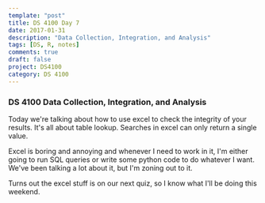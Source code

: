 ```yaml
---
template: "post"
title: DS 4100 Day 7
date: 2017-01-31
description: "Data Collection, Integration, and Analysis"
tags: [DS, R, notes]
comments: true
draft: false
project: DS4100
category: DS 4100
---
```


### DS 4100 Data Collection, Integration, and Analysis

Today we're talking about how to use excel to check the integrity of your results. It's all about table lookup. Searches in excel can only return a single value. 


Excel is boring and annoying and whenever I need to work in it, I'm either going to run SQL queries or write some python code to do whatever I want. We've been talking a lot about it, but I'm zoning out to it.

Turns out the excel stuff is on our next quiz, so I know what I'll be doing this weekend. 